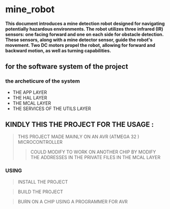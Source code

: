 # mine_robot

**This document introduces a  mine detection robot designed for navigating potentially hazardous environments. The robot utilizes three infrared (IR) sensors: one facing forward and one on each side for obstacle detection.  These sensors, along with a mine detector sensor, guide the robot's movement.  Two DC motors propel the robot, allowing for forward and backward motion,  as well as turning capabilities.**

## for the software system of the project

### the archeticure of the system

* THE APP LAYER
* THE HAL LAYER
* THE MCAL LAYER
* THE SERVICES OF THE UTILS LAYER

## KINDLY THIS THE PROJECT FOR THE USAGE :

> THIS PROJECT MADE MAINLY ON AN AVR (ATMEGA 32 ) MICROCONTROLLER
>
>> COULD MODIFY TO WORK ON ANOTHER CHIP BY MODIFY THE ADDRESSES IN THE PRIVATE FILES IN THE MCAL LAYER
>>

### USING

> INSTALL THE PROJECT 

> BUILD THE PROJECT

> BURN  ON A CHIP USING A PROGRAMMER FOR AVR
